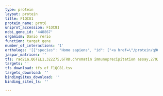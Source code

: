 ```yaml
---
type: protein
layout: protein
title: F1QC81
protein_name: prmt6
uniprot_accession: F1QC81
ncbi_gene_id: '448867'
organism: Danio rerio
function: target gene
number_of_interactions: '1'
orthologs: '[{"species": "Homo sapiens", "id": ["<a href=\"/protein/q96la8\">Q96LA8</a>"]}, {"species": "Mus musculus", "id": ["<a href=\"/protein/q6nzb1\">Q6NZB1</a>"]}, {"species": "Rattus norvegicus", "id": ["D4A307"]}, {"species": "Drosophila melanogaster", "id": ["<a href=\"/protein/q8sx32\">Q8SX32</a>", "Q9VFP8"]}]'
jaspar_matrices: ''
tfs: rad21a,Q6TEL1,322275,GTRD,chromatin immunoprecipitation assay,27924024%5Buid%5D,No
targets: ''
tfs_download: tfs_of_F1QC81.tsv
targets_download: ''
bindingSites_download: ''
binding_sites_ls: ''

---
```

